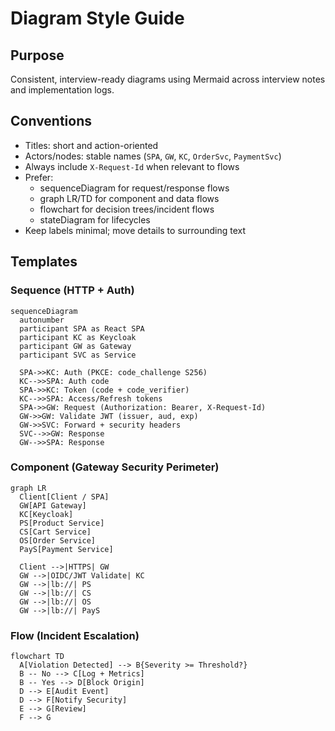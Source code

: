 # Diagram Style Guide

## Purpose

Consistent, interview-ready diagrams using Mermaid across interview notes and implementation logs.

## Conventions

- Titles: short and action-oriented
- Actors/nodes: stable names (`SPA`, `GW`, `KC`, `OrderSvc`, `PaymentSvc`)
- Always include `X-Request-Id` when relevant to flows
- Prefer:
  - sequenceDiagram for request/response flows
  - graph LR/TD for component and data flows
  - flowchart for decision trees/incident flows
  - stateDiagram for lifecycles
- Keep labels minimal; move details to surrounding text

## Templates

### Sequence (HTTP + Auth)
```mermaid
sequenceDiagram
  autonumber
  participant SPA as React SPA
  participant KC as Keycloak
  participant GW as Gateway
  participant SVC as Service

  SPA->>KC: Auth (PKCE: code_challenge S256)
  KC-->>SPA: Auth code
  SPA->>KC: Token (code + code_verifier)
  KC-->>SPA: Access/Refresh tokens
  SPA->>GW: Request (Authorization: Bearer, X-Request-Id)
  GW->>GW: Validate JWT (issuer, aud, exp)
  GW->>SVC: Forward + security headers
  SVC-->>GW: Response
  GW-->>SPA: Response
```

### Component (Gateway Security Perimeter)
```mermaid
graph LR
  Client[Client / SPA]
  GW[API Gateway]
  KC[Keycloak]
  PS[Product Service]
  CS[Cart Service]
  OS[Order Service]
  PayS[Payment Service]

  Client -->|HTTPS| GW
  GW -->|OIDC/JWT Validate| KC
  GW -->|lb://| PS
  GW -->|lb://| CS
  GW -->|lb://| OS
  GW -->|lb://| PayS
```

### Flow (Incident Escalation)
```mermaid
flowchart TD
  A[Violation Detected] --> B{Severity >= Threshold?}
  B -- No --> C[Log + Metrics]
  B -- Yes --> D[Block Origin]
  D --> E[Audit Event]
  D --> F[Notify Security]
  E --> G[Review]
  F --> G
```


